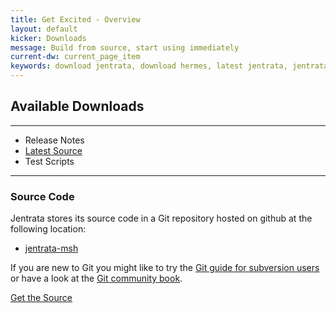 ```yaml
---
title: Get Excited - Overview
layout: default
kicker: Downloads
message: Build from source, start using immediately
current-dw: current_page_item
keywords: download jentrata, download hermes, latest jentrata, jentrata test
---
```

## Available Downloads
-------------------
* Release Notes 
* [Latest Source](https://github.com/jentrata/jentrata-msh "Jentrata MSH Source Repository")
* Test Scripts

--------------------
### Source Code

Jentrata stores its source code in a Git repository hosted on github at the following location:

* [jentrata-msh](https://github.com/jentrata/jentrata-msh "Jentrata MSH Source Repository") 

If you are new to Git you might like to try the [Git guide for subversion users](http://git.or.cz/course/svn.html) or have a look at the [Git community book](http://book.git-scm.com/).

<a href="https://github.com/jentrata/jentrata-msh" target="_self" title="" class="btn alignleft" style="display:block;">Get the Source</a>



